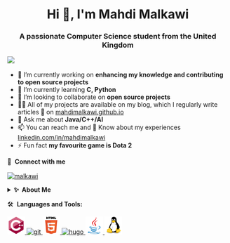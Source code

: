 <h1 align="center">Hi 👋, I'm Mahdi Malkawi</h1>
<h3 align="center">A passionate Computer Science student from the United Kingdom</h3>

![](https://komarev.com/ghpvc/?username=malkawimahdi&label=Mahdi's+Profile+Views&color=blue)

- 🔭 I’m currently working on **enhancing my knowledge and contributing to open source projects**
- 🌱 I’m currently learning **C, Python**
- 👯 I’m looking to collaborate on **open source projects**
- 👨‍💻 All of my projects are available on my blog, which I regularly write articles 📝 on [mahdimalkawi.github.io](https://mahdimalkawi.github.io/)
- 💬 Ask me about **Java/C++/AI**
- 📫 You can reach me and 📄 Know about my experiences [linkedin.com/in/mahdimalkawi](https://www.linkedin.com/in/mahdimalkawi/)
- ⚡ Fun fact **my favourite game is Dota 2**

🔗 &nbsp;**Connect with me**
<p align="left">
<a href="https://linkedin.com/in/malkawi" target="blank"><img align="center" src="https://raw.githubusercontent.com/rahuldkjain/github-profile-readme-generator/master/src/images/icons/Social/linked-in-alt.svg" alt="malkawi" height="30" width="40" /></a>
</p>
<details>
  <summary><b>✨&nbsp;&nbsp;About&nbsp;Me</b></summary>

I'm a highly motivated student, who is currently studying at City, University of London, aiming to achieve a First-Class Honours degree. I am intrigued by technology, and enjoy pursuing personal projects outside of study, solving day-to-day challenges. I am hoping to utilize my drive, technical ability and collaborative skills to grow within the remit of Technical Support/Networking or Software Engineering.

  ```
  ____                  ____                      
 / __ \___  ___ ___    / __/__  __ _____________  
/ /_/ / _ \/ -_) _ \  _\ \/ _ \/ // / __/ __/ -_) 
\____/ .__/\__/_//_/ /___/\___/\_,_/_/  \__/\__/  
   _/_/              

```

I dedicate some of my leisure time to contribute to open-source projects on GitHub. By utilising the knowledge I have gained, I like to work upon open source projects to increase my understanding of critical and commercial software whilst also improving the software.

</details> 

🛠️ &nbsp;**Languages and Tools:**
<p align="left"> <a href="https://www.w3schools.com/cpp/" target="_blank" rel="noreferrer"> <img src="https://raw.githubusercontent.com/devicons/devicon/master/icons/cplusplus/cplusplus-original.svg" alt="cplusplus" width="40" height="40"/> </a> <a href="https://git-scm.com/" target="_blank" rel="noreferrer"> <img src="https://www.vectorlogo.zone/logos/git-scm/git-scm-icon.svg" alt="git" width="40" height="40"/> </a> <a href="https://www.w3.org/html/" target="_blank" rel="noreferrer"> <img src="https://raw.githubusercontent.com/devicons/devicon/master/icons/html5/html5-original-wordmark.svg" alt="html5" width="40" height="40"/> </a> <a href="https://gohugo.io/" target="_blank" rel="noreferrer"> <img src="https://api.iconify.design/logos-hugo.svg" alt="hugo" width="40" height="40"/> </a> <a href="https://www.java.com" target="_blank" rel="noreferrer"> <img src="https://raw.githubusercontent.com/devicons/devicon/master/icons/java/java-original.svg" alt="java" width="40" height="40"/> </a> <a href="https://www.linux.org/" target="_blank" rel="noreferrer"> <img src="https://raw.githubusercontent.com/devicons/devicon/master/icons/linux/linux-original.svg" alt="linux" width="40" height="40"/> </a> </p>
